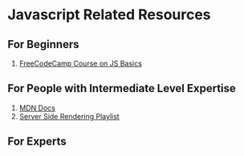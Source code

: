 # Javascript Related Resources

## For Beginners
1.  [FreeCodeCamp Course on JS Basics](https://medium.freecodecamp.com/my-giant-javascript-basics-course-is-now-live-on-youtube-and-its-100-free-9020a21bbc27)

## For People with Intermediate Level Expertise
1.  [MDN Docs](https://developer.mozilla.org/bm/docs/Web/JavaScript)
2.  [Server Side Rendering Playlist](https://www.youtube.com/watch?v=nbTn1czE2L8&index=1&list=PLl-K7zZEsYLkbvTj8AUUCfBO7DoEHJ-ME)

## For Experts
